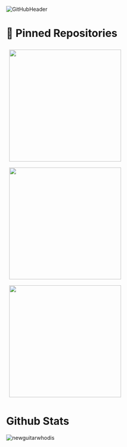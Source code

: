![GitHubHeader](https://user-images.githubusercontent.com/71737224/142645963-325a1a45-4dc5-4605-9b46-3a6b154434e8.png)

<h1>📌 Pinned Repositories</h1>

<a href="https://github.com/NewGuitarWhoDis/conor-westley.co.uk">
  <img align="center" style="margin:0.5rem; width: 300px;" src="https://github-readme-stats.vercel.app/api/pin/?username=newguitarwhodis&repo=conor-westley.co.uk&title_color=ffffff&text_color=c9cacc&icon_color=4AB197&bg_color=1A2B34" />
</a>
<a href="https://github.com/NewGuitarWhoDis/Enchanted-Client">
  <img align="center" style="margin:0.5rem; width: 300px;" src="https://github-readme-stats.vercel.app/api/pin/?username=newguitarwhodis&repo=Enchanted-Client&title_color=ffffff&text_color=c9cacc&icon_color=4AB197&bg_color=1A2B34" />
</a>
<a href="https://github.com/FlyeCorp/Flyechat-Releases">
  <img align="center" style="margin:0.5rem; width: 300px;" src="https://github-readme-stats.vercel.app/api/pin/?username=FlyeCorp&repo=Flyechat-Releases&title_color=ffffff&text_color=c9cacc&icon_color=4AB197&bg_color=1A2B34" />
</a>

<h1>Github Stats</h1>

<p align='center'>
  <img align="left" src="https://github-readme-stats.vercel.app/api/top-langs?username=newguitarwhodis&show_icons=true&title_color=fff&icon_color=79ff97&text_color=efefef&bg_color=1a2b34" alt="newguitarwhodis" />
</p>

